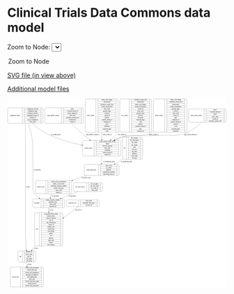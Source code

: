 <link rel='stylesheet' href="assets/style.css">
<link rel='stylesheet' href="https://unpkg.com/leaflet@1.5.1/dist/leaflet.css" integrity="sha512-xwE/Az9zrjBIphAcBb3F6JVqxf46+CDLwfLMHloNu6KEQCAWi6HcDUbeOfBIptF7tcCzusKFjFw2yuvEpDL9wQ==" crossorigin="">
<script type="text/javascript" src="https://code.jquery.com/jquery-3.2.1.min.js"></script>
<script type="text/javascript"  src="https://unpkg.com/leaflet@1.5.1/dist/leaflet.js"></script>
<script type="text/javascript" src="assets/actions.js"></script>

# Clinical Trials Data Commons data model

Zoom to Node: <select id="node_select">
  <option value="">Zoom to Node</option>
</select>
<div id="model"></div>

<p>
<a href="./model-desc/ctdc-model.svg">SVG file (in view above)</a>
<p>
<a href="./model-desc">Additional model files</a>


<div id='graph' style='display:off;'>
<svg width="2277pt" height="1960pt"
 viewBox="0.00 0.00 2277.00 1960.00" xmlns="http://www.w3.org/2000/svg" xmlns:xlink="http://www.w3.org/1999/xlink">
<g id="graph0" class="graph" transform="scale(1 1) rotate(0) translate(4 1956)">
<title>Perl</title>
<polygon fill="#ffffff" stroke="transparent" points="-4,4 -4,-1956 2273,-1956 2273,4 -4,4"/>
<!-- clinical_trial -->
<g id="node1" class="node">
<title>clinical_trial</title>
<path fill="none" stroke="#000000" d="M39,-.5C39,-.5 360,-.5 360,-.5 366,-.5 372,-6.5 372,-12.5 372,-12.5 372,-195.5 372,-195.5 372,-201.5 366,-207.5 360,-207.5 360,-207.5 39,-207.5 39,-207.5 33,-207.5 27,-201.5 27,-195.5 27,-195.5 27,-12.5 27,-12.5 27,-6.5 33,-.5 39,-.5"/>
<text text-anchor="middle" x="80" y="-100.3" font-family="Times,serif" font-size="14.00" fill="#000000">clinical_trial</text>
<polyline fill="none" stroke="#000000" points="133,-.5 133,-207.5 "/>
<text text-anchor="middle" x="143.5" y="-100.3" font-family="Times,serif" font-size="14.00" fill="#000000"> </text>
<polyline fill="none" stroke="#000000" points="154,-.5 154,-207.5 "/>
<text text-anchor="middle" x="252.5" y="-192.3" font-family="Times,serif" font-size="14.00" fill="#000000">clinical_trial_description</text>
<polyline fill="none" stroke="#000000" points="154,-184.5 351,-184.5 "/>
<text text-anchor="middle" x="252.5" y="-169.3" font-family="Times,serif" font-size="14.00" fill="#000000">clinical_trial_type</text>
<polyline fill="none" stroke="#000000" points="154,-161.5 351,-161.5 "/>
<text text-anchor="middle" x="252.5" y="-146.3" font-family="Times,serif" font-size="14.00" fill="#000000">clinical_trial_designation</text>
<polyline fill="none" stroke="#000000" points="154,-138.5 351,-138.5 "/>
<text text-anchor="middle" x="252.5" y="-123.3" font-family="Times,serif" font-size="14.00" fill="#000000">principal_investigators</text>
<polyline fill="none" stroke="#000000" points="154,-115.5 351,-115.5 "/>
<text text-anchor="middle" x="252.5" y="-100.3" font-family="Times,serif" font-size="14.00" fill="#000000">lead_organization</text>
<polyline fill="none" stroke="#000000" points="154,-92.5 351,-92.5 "/>
<text text-anchor="middle" x="252.5" y="-77.3" font-family="Times,serif" font-size="14.00" fill="#000000">show_node</text>
<polyline fill="none" stroke="#000000" points="154,-69.5 351,-69.5 "/>
<text text-anchor="middle" x="252.5" y="-54.3" font-family="Times,serif" font-size="14.00" fill="#000000">clinical_trial_short_name</text>
<polyline fill="none" stroke="#000000" points="154,-46.5 351,-46.5 "/>
<text text-anchor="middle" x="252.5" y="-31.3" font-family="Times,serif" font-size="14.00" fill="#000000">clinical_trial_id</text>
<polyline fill="none" stroke="#000000" points="154,-23.5 351,-23.5 "/>
<text text-anchor="middle" x="252.5" y="-8.3" font-family="Times,serif" font-size="14.00" fill="#000000">clinical_trial_long_name</text>
<polyline fill="none" stroke="#000000" points="351,-.5 351,-207.5 "/>
<text text-anchor="middle" x="361.5" y="-100.3" font-family="Times,serif" font-size="14.00" fill="#000000"> </text>
</g>
<!-- arm -->
<g id="node2" class="node">
<title>arm</title>
<path fill="none" stroke="#000000" d="M119.5,-259.5C119.5,-259.5 279.5,-259.5 279.5,-259.5 285.5,-259.5 291.5,-265.5 291.5,-271.5 291.5,-271.5 291.5,-362.5 291.5,-362.5 291.5,-368.5 285.5,-374.5 279.5,-374.5 279.5,-374.5 119.5,-374.5 119.5,-374.5 113.5,-374.5 107.5,-368.5 107.5,-362.5 107.5,-362.5 107.5,-271.5 107.5,-271.5 107.5,-265.5 113.5,-259.5 119.5,-259.5"/>
<text text-anchor="middle" x="130" y="-313.3" font-family="Times,serif" font-size="14.00" fill="#000000">arm</text>
<polyline fill="none" stroke="#000000" points="152.5,-259.5 152.5,-374.5 "/>
<text text-anchor="middle" x="163" y="-313.3" font-family="Times,serif" font-size="14.00" fill="#000000"> </text>
<polyline fill="none" stroke="#000000" points="173.5,-259.5 173.5,-374.5 "/>
<text text-anchor="middle" x="222" y="-359.3" font-family="Times,serif" font-size="14.00" fill="#000000">pubmed_id</text>
<polyline fill="none" stroke="#000000" points="173.5,-351.5 270.5,-351.5 "/>
<text text-anchor="middle" x="222" y="-336.3" font-family="Times,serif" font-size="14.00" fill="#000000">show_node</text>
<polyline fill="none" stroke="#000000" points="173.5,-328.5 270.5,-328.5 "/>
<text text-anchor="middle" x="222" y="-313.3" font-family="Times,serif" font-size="14.00" fill="#000000">arm_id</text>
<polyline fill="none" stroke="#000000" points="173.5,-305.5 270.5,-305.5 "/>
<text text-anchor="middle" x="222" y="-290.3" font-family="Times,serif" font-size="14.00" fill="#000000">arm_target</text>
<polyline fill="none" stroke="#000000" points="173.5,-282.5 270.5,-282.5 "/>
<text text-anchor="middle" x="222" y="-267.3" font-family="Times,serif" font-size="14.00" fill="#000000">arm_drug</text>
<polyline fill="none" stroke="#000000" points="270.5,-259.5 270.5,-374.5 "/>
<text text-anchor="middle" x="281" y="-313.3" font-family="Times,serif" font-size="14.00" fill="#000000"> </text>
</g>
<!-- arm&#45;&gt;clinical_trial -->
<g id="edge1" class="edge">
<title>arm&#45;&gt;clinical_trial</title>
<path fill="none" stroke="#000000" d="M199.5,-259.3591C199.5,-246.3456 199.5,-232.0895 199.5,-217.6573"/>
<polygon fill="#000000" stroke="#000000" points="203.0001,-217.6507 199.5,-207.6508 196.0001,-217.6508 203.0001,-217.6507"/>
<text text-anchor="middle" x="225.5" y="-229.8" font-family="Times,serif" font-size="14.00" fill="#000000">of_trial</text>
</g>
<!-- file -->
<g id="node3" class="node">
<title>file</title>
<path fill="none" stroke="#000000" d="M1204,-1324.5C1204,-1324.5 1389,-1324.5 1389,-1324.5 1395,-1324.5 1401,-1330.5 1401,-1336.5 1401,-1336.5 1401,-1542.5 1401,-1542.5 1401,-1548.5 1395,-1554.5 1389,-1554.5 1389,-1554.5 1204,-1554.5 1204,-1554.5 1198,-1554.5 1192,-1548.5 1192,-1542.5 1192,-1542.5 1192,-1336.5 1192,-1336.5 1192,-1330.5 1198,-1324.5 1204,-1324.5"/>
<text text-anchor="middle" x="1211.5" y="-1435.8" font-family="Times,serif" font-size="14.00" fill="#000000">file</text>
<polyline fill="none" stroke="#000000" points="1231,-1324.5 1231,-1554.5 "/>
<text text-anchor="middle" x="1241.5" y="-1435.8" font-family="Times,serif" font-size="14.00" fill="#000000"> </text>
<polyline fill="none" stroke="#000000" points="1252,-1324.5 1252,-1554.5 "/>
<text text-anchor="middle" x="1316" y="-1539.3" font-family="Times,serif" font-size="14.00" fill="#000000">file_location</text>
<polyline fill="none" stroke="#000000" points="1252,-1531.5 1380,-1531.5 "/>
<text text-anchor="middle" x="1316" y="-1516.3" font-family="Times,serif" font-size="14.00" fill="#000000">file_description</text>
<polyline fill="none" stroke="#000000" points="1252,-1508.5 1380,-1508.5 "/>
<text text-anchor="middle" x="1316" y="-1493.3" font-family="Times,serif" font-size="14.00" fill="#000000">file_status</text>
<polyline fill="none" stroke="#000000" points="1252,-1485.5 1380,-1485.5 "/>
<text text-anchor="middle" x="1316" y="-1470.3" font-family="Times,serif" font-size="14.00" fill="#000000">file_format</text>
<polyline fill="none" stroke="#000000" points="1252,-1462.5 1380,-1462.5 "/>
<text text-anchor="middle" x="1316" y="-1447.3" font-family="Times,serif" font-size="14.00" fill="#000000">uuid</text>
<polyline fill="none" stroke="#000000" points="1252,-1439.5 1380,-1439.5 "/>
<text text-anchor="middle" x="1316" y="-1424.3" font-family="Times,serif" font-size="14.00" fill="#000000">file_size</text>
<polyline fill="none" stroke="#000000" points="1252,-1416.5 1380,-1416.5 "/>
<text text-anchor="middle" x="1316" y="-1401.3" font-family="Times,serif" font-size="14.00" fill="#000000">file_name</text>
<polyline fill="none" stroke="#000000" points="1252,-1393.5 1380,-1393.5 "/>
<text text-anchor="middle" x="1316" y="-1378.3" font-family="Times,serif" font-size="14.00" fill="#000000">md5sum</text>
<polyline fill="none" stroke="#000000" points="1252,-1370.5 1380,-1370.5 "/>
<text text-anchor="middle" x="1316" y="-1355.3" font-family="Times,serif" font-size="14.00" fill="#000000">show_node</text>
<polyline fill="none" stroke="#000000" points="1252,-1347.5 1380,-1347.5 "/>
<text text-anchor="middle" x="1316" y="-1332.3" font-family="Times,serif" font-size="14.00" fill="#000000">file_type</text>
<polyline fill="none" stroke="#000000" points="1380,-1324.5 1380,-1554.5 "/>
<text text-anchor="middle" x="1390.5" y="-1435.8" font-family="Times,serif" font-size="14.00" fill="#000000"> </text>
</g>
<!-- sequencing_assay -->
<g id="node4" class="node">
<title>sequencing_assay</title>
<path fill="none" stroke="#000000" d="M807,-1157.5C807,-1157.5 1144,-1157.5 1144,-1157.5 1150,-1157.5 1156,-1163.5 1156,-1169.5 1156,-1169.5 1156,-1260.5 1156,-1260.5 1156,-1266.5 1150,-1272.5 1144,-1272.5 1144,-1272.5 807,-1272.5 807,-1272.5 801,-1272.5 795,-1266.5 795,-1260.5 795,-1260.5 795,-1169.5 795,-1169.5 795,-1163.5 801,-1157.5 807,-1157.5"/>
<text text-anchor="middle" x="868" y="-1211.3" font-family="Times,serif" font-size="14.00" fill="#000000">sequencing_assay</text>
<polyline fill="none" stroke="#000000" points="941,-1157.5 941,-1272.5 "/>
<text text-anchor="middle" x="951.5" y="-1211.3" font-family="Times,serif" font-size="14.00" fill="#000000"> </text>
<polyline fill="none" stroke="#000000" points="962,-1157.5 962,-1272.5 "/>
<text text-anchor="middle" x="1048.5" y="-1257.3" font-family="Times,serif" font-size="14.00" fill="#000000">show_node</text>
<polyline fill="none" stroke="#000000" points="962,-1249.5 1135,-1249.5 "/>
<text text-anchor="middle" x="1048.5" y="-1234.3" font-family="Times,serif" font-size="14.00" fill="#000000">qc_result</text>
<polyline fill="none" stroke="#000000" points="962,-1226.5 1135,-1226.5 "/>
<text text-anchor="middle" x="1048.5" y="-1211.3" font-family="Times,serif" font-size="14.00" fill="#000000">platform</text>
<polyline fill="none" stroke="#000000" points="962,-1203.5 1135,-1203.5 "/>
<text text-anchor="middle" x="1048.5" y="-1188.3" font-family="Times,serif" font-size="14.00" fill="#000000">experimental_method</text>
<polyline fill="none" stroke="#000000" points="962,-1180.5 1135,-1180.5 "/>
<text text-anchor="middle" x="1048.5" y="-1165.3" font-family="Times,serif" font-size="14.00" fill="#000000">sequencing_assay_id</text>
<polyline fill="none" stroke="#000000" points="1135,-1157.5 1135,-1272.5 "/>
<text text-anchor="middle" x="1145.5" y="-1211.3" font-family="Times,serif" font-size="14.00" fill="#000000"> </text>
</g>
<!-- file&#45;&gt;sequencing_assay -->
<g id="edge17" class="edge">
<title>file&#45;&gt;sequencing_assay</title>
<path fill="none" stroke="#000000" d="M1191.7165,-1331.637C1188.6457,-1329.0271 1185.5703,-1326.4763 1182.5,-1324 1161.3122,-1306.9115 1137.0311,-1291.2998 1112.7283,-1277.563"/>
<polygon fill="#000000" stroke="#000000" points="1114.2202,-1274.3879 1103.7794,-1272.5876 1110.8187,-1280.5059 1114.2202,-1274.3879"/>
<text text-anchor="middle" x="1233" y="-1294.8" font-family="Times,serif" font-size="14.00" fill="#000000">of_sequencing_assay</text>
</g>
<!-- nucleic_acid -->
<g id="node16" class="node">
<title>nucleic_acid</title>
<path fill="none" stroke="#000000" d="M301.5,-967.5C301.5,-967.5 651.5,-967.5 651.5,-967.5 657.5,-967.5 663.5,-973.5 663.5,-979.5 663.5,-979.5 663.5,-1093.5 663.5,-1093.5 663.5,-1099.5 657.5,-1105.5 651.5,-1105.5 651.5,-1105.5 301.5,-1105.5 301.5,-1105.5 295.5,-1105.5 289.5,-1099.5 289.5,-1093.5 289.5,-1093.5 289.5,-979.5 289.5,-979.5 289.5,-973.5 295.5,-967.5 301.5,-967.5"/>
<text text-anchor="middle" x="342.5" y="-1032.8" font-family="Times,serif" font-size="14.00" fill="#000000">nucleic_acid</text>
<polyline fill="none" stroke="#000000" points="395.5,-967.5 395.5,-1105.5 "/>
<text text-anchor="middle" x="406" y="-1032.8" font-family="Times,serif" font-size="14.00" fill="#000000"> </text>
<polyline fill="none" stroke="#000000" points="416.5,-967.5 416.5,-1105.5 "/>
<text text-anchor="middle" x="529.5" y="-1090.3" font-family="Times,serif" font-size="14.00" fill="#000000">nucleic_acid_concentration</text>
<polyline fill="none" stroke="#000000" points="416.5,-1082.5 642.5,-1082.5 "/>
<text text-anchor="middle" x="529.5" y="-1067.3" font-family="Times,serif" font-size="14.00" fill="#000000">nucleic_acid_volume</text>
<polyline fill="none" stroke="#000000" points="416.5,-1059.5 642.5,-1059.5 "/>
<text text-anchor="middle" x="529.5" y="-1044.3" font-family="Times,serif" font-size="14.00" fill="#000000">molecular_sequence_number</text>
<polyline fill="none" stroke="#000000" points="416.5,-1036.5 642.5,-1036.5 "/>
<text text-anchor="middle" x="529.5" y="-1021.3" font-family="Times,serif" font-size="14.00" fill="#000000">nucleic_acid_type</text>
<polyline fill="none" stroke="#000000" points="416.5,-1013.5 642.5,-1013.5 "/>
<text text-anchor="middle" x="529.5" y="-998.3" font-family="Times,serif" font-size="14.00" fill="#000000">show_node</text>
<polyline fill="none" stroke="#000000" points="416.5,-990.5 642.5,-990.5 "/>
<text text-anchor="middle" x="529.5" y="-975.3" font-family="Times,serif" font-size="14.00" fill="#000000">aliquot_id</text>
<polyline fill="none" stroke="#000000" points="642.5,-967.5 642.5,-1105.5 "/>
<text text-anchor="middle" x="653" y="-1032.8" font-family="Times,serif" font-size="14.00" fill="#000000"> </text>
</g>
<!-- sequencing_assay&#45;&gt;nucleic_acid -->
<g id="edge13" class="edge">
<title>sequencing_assay&#45;&gt;nucleic_acid</title>
<path fill="none" stroke="#000000" d="M814.5224,-1157.4158C769.489,-1141.3067 720.0348,-1123.6162 673.1846,-1106.8571"/>
<polygon fill="#000000" stroke="#000000" points="674.1355,-1103.4801 663.5409,-1103.4074 671.7778,-1110.0711 674.1355,-1103.4801"/>
<text text-anchor="middle" x="812" y="-1127.8" font-family="Times,serif" font-size="14.00" fill="#000000">of_nucleic_acid</text>
</g>
<!-- specimen -->
<g id="node5" class="node">
<title>specimen</title>
<path fill="none" stroke="#000000" d="M273.5,-823.5C273.5,-823.5 577.5,-823.5 577.5,-823.5 583.5,-823.5 589.5,-829.5 589.5,-835.5 589.5,-835.5 589.5,-903.5 589.5,-903.5 589.5,-909.5 583.5,-915.5 577.5,-915.5 577.5,-915.5 273.5,-915.5 273.5,-915.5 267.5,-915.5 261.5,-909.5 261.5,-903.5 261.5,-903.5 261.5,-835.5 261.5,-835.5 261.5,-829.5 267.5,-823.5 273.5,-823.5"/>
<text text-anchor="middle" x="304" y="-865.8" font-family="Times,serif" font-size="14.00" fill="#000000">specimen</text>
<polyline fill="none" stroke="#000000" points="346.5,-823.5 346.5,-915.5 "/>
<text text-anchor="middle" x="357" y="-865.8" font-family="Times,serif" font-size="14.00" fill="#000000"> </text>
<polyline fill="none" stroke="#000000" points="367.5,-823.5 367.5,-915.5 "/>
<text text-anchor="middle" x="468" y="-900.3" font-family="Times,serif" font-size="14.00" fill="#000000">biopsy_sequence_number</text>
<polyline fill="none" stroke="#000000" points="367.5,-892.5 568.5,-892.5 "/>
<text text-anchor="middle" x="468" y="-877.3" font-family="Times,serif" font-size="14.00" fill="#000000">specimen_type</text>
<polyline fill="none" stroke="#000000" points="367.5,-869.5 568.5,-869.5 "/>
<text text-anchor="middle" x="468" y="-854.3" font-family="Times,serif" font-size="14.00" fill="#000000">show_node</text>
<polyline fill="none" stroke="#000000" points="367.5,-846.5 568.5,-846.5 "/>
<text text-anchor="middle" x="468" y="-831.3" font-family="Times,serif" font-size="14.00" fill="#000000">specimen_id</text>
<polyline fill="none" stroke="#000000" points="568.5,-823.5 568.5,-915.5 "/>
<text text-anchor="middle" x="579" y="-865.8" font-family="Times,serif" font-size="14.00" fill="#000000"> </text>
</g>
<!-- case -->
<g id="node13" class="node">
<title>case</title>
<path fill="none" stroke="#000000" d="M291.5,-426.5C291.5,-426.5 559.5,-426.5 559.5,-426.5 565.5,-426.5 571.5,-432.5 571.5,-438.5 571.5,-438.5 571.5,-759.5 571.5,-759.5 571.5,-765.5 565.5,-771.5 559.5,-771.5 559.5,-771.5 291.5,-771.5 291.5,-771.5 285.5,-771.5 279.5,-765.5 279.5,-759.5 279.5,-759.5 279.5,-438.5 279.5,-438.5 279.5,-432.5 285.5,-426.5 291.5,-426.5"/>
<text text-anchor="middle" x="304" y="-595.3" font-family="Times,serif" font-size="14.00" fill="#000000">case</text>
<polyline fill="none" stroke="#000000" points="328.5,-426.5 328.5,-771.5 "/>
<text text-anchor="middle" x="339" y="-595.3" font-family="Times,serif" font-size="14.00" fill="#000000"> </text>
<polyline fill="none" stroke="#000000" points="349.5,-426.5 349.5,-771.5 "/>
<text text-anchor="middle" x="450" y="-756.3" font-family="Times,serif" font-size="14.00" fill="#000000">ecog_performance_status</text>
<polyline fill="none" stroke="#000000" points="349.5,-748.5 550.5,-748.5 "/>
<text text-anchor="middle" x="450" y="-733.3" font-family="Times,serif" font-size="14.00" fill="#000000">patient_status</text>
<polyline fill="none" stroke="#000000" points="349.5,-725.5 550.5,-725.5 "/>
<text text-anchor="middle" x="450" y="-710.3" font-family="Times,serif" font-size="14.00" fill="#000000">extent_of_disease</text>
<polyline fill="none" stroke="#000000" points="349.5,-702.5 550.5,-702.5 "/>
<text text-anchor="middle" x="450" y="-687.3" font-family="Times,serif" font-size="14.00" fill="#000000">case_id</text>
<polyline fill="none" stroke="#000000" points="349.5,-679.5 550.5,-679.5 "/>
<text text-anchor="middle" x="450" y="-664.3" font-family="Times,serif" font-size="14.00" fill="#000000">ctep_subcategory</text>
<polyline fill="none" stroke="#000000" points="349.5,-656.5 550.5,-656.5 "/>
<text text-anchor="middle" x="450" y="-641.3" font-family="Times,serif" font-size="14.00" fill="#000000">source_id</text>
<polyline fill="none" stroke="#000000" points="349.5,-633.5 550.5,-633.5 "/>
<text text-anchor="middle" x="450" y="-618.3" font-family="Times,serif" font-size="14.00" fill="#000000">meddra_code</text>
<polyline fill="none" stroke="#000000" points="349.5,-610.5 550.5,-610.5 "/>
<text text-anchor="middle" x="450" y="-595.3" font-family="Times,serif" font-size="14.00" fill="#000000">current_step</text>
<polyline fill="none" stroke="#000000" points="349.5,-587.5 550.5,-587.5 "/>
<text text-anchor="middle" x="450" y="-572.3" font-family="Times,serif" font-size="14.00" fill="#000000">prior_drugs</text>
<polyline fill="none" stroke="#000000" points="349.5,-564.5 550.5,-564.5 "/>
<text text-anchor="middle" x="450" y="-549.3" font-family="Times,serif" font-size="14.00" fill="#000000">gender</text>
<polyline fill="none" stroke="#000000" points="349.5,-541.5 550.5,-541.5 "/>
<text text-anchor="middle" x="450" y="-526.3" font-family="Times,serif" font-size="14.00" fill="#000000">race</text>
<polyline fill="none" stroke="#000000" points="349.5,-518.5 550.5,-518.5 "/>
<text text-anchor="middle" x="450" y="-503.3" font-family="Times,serif" font-size="14.00" fill="#000000">ethnicity</text>
<polyline fill="none" stroke="#000000" points="349.5,-495.5 550.5,-495.5 "/>
<text text-anchor="middle" x="450" y="-480.3" font-family="Times,serif" font-size="14.00" fill="#000000">show_node</text>
<polyline fill="none" stroke="#000000" points="349.5,-472.5 550.5,-472.5 "/>
<text text-anchor="middle" x="450" y="-457.3" font-family="Times,serif" font-size="14.00" fill="#000000">disease</text>
<polyline fill="none" stroke="#000000" points="349.5,-449.5 550.5,-449.5 "/>
<text text-anchor="middle" x="450" y="-434.3" font-family="Times,serif" font-size="14.00" fill="#000000">ctep_category</text>
<polyline fill="none" stroke="#000000" points="550.5,-426.5 550.5,-771.5 "/>
<text text-anchor="middle" x="561" y="-595.3" font-family="Times,serif" font-size="14.00" fill="#000000"> </text>
</g>
<!-- specimen&#45;&gt;case -->
<g id="edge10" class="edge">
<title>specimen&#45;&gt;case</title>
<path fill="none" stroke="#000000" d="M425.5,-823.3067C425.5,-810.9287 425.5,-796.7591 425.5,-781.6898"/>
<polygon fill="#000000" stroke="#000000" points="429.0001,-781.667 425.5,-771.667 422.0001,-781.6671 429.0001,-781.667"/>
<text text-anchor="middle" x="452.5" y="-793.8" font-family="Times,serif" font-size="14.00" fill="#000000">of_case</text>
</g>
<!-- ihc_assay_report -->
<g id="node6" class="node">
<title>ihc_assay_report</title>
<path fill="none" stroke="#000000" d="M694,-990.5C694,-990.5 973,-990.5 973,-990.5 979,-990.5 985,-996.5 985,-1002.5 985,-1002.5 985,-1070.5 985,-1070.5 985,-1076.5 979,-1082.5 973,-1082.5 973,-1082.5 694,-1082.5 694,-1082.5 688,-1082.5 682,-1076.5 682,-1070.5 682,-1070.5 682,-1002.5 682,-1002.5 682,-996.5 688,-990.5 694,-990.5"/>
<text text-anchor="middle" x="751" y="-1032.8" font-family="Times,serif" font-size="14.00" fill="#000000">ihc_assay_report</text>
<polyline fill="none" stroke="#000000" points="820,-990.5 820,-1082.5 "/>
<text text-anchor="middle" x="830.5" y="-1032.8" font-family="Times,serif" font-size="14.00" fill="#000000"> </text>
<polyline fill="none" stroke="#000000" points="841,-990.5 841,-1082.5 "/>
<text text-anchor="middle" x="902.5" y="-1067.3" font-family="Times,serif" font-size="14.00" fill="#000000">ihc_test_gene</text>
<polyline fill="none" stroke="#000000" points="841,-1059.5 964,-1059.5 "/>
<text text-anchor="middle" x="902.5" y="-1044.3" font-family="Times,serif" font-size="14.00" fill="#000000">ihc_test_result</text>
<polyline fill="none" stroke="#000000" points="841,-1036.5 964,-1036.5 "/>
<text text-anchor="middle" x="902.5" y="-1021.3" font-family="Times,serif" font-size="14.00" fill="#000000">ihc_assay_id</text>
<polyline fill="none" stroke="#000000" points="841,-1013.5 964,-1013.5 "/>
<text text-anchor="middle" x="902.5" y="-998.3" font-family="Times,serif" font-size="14.00" fill="#000000">show_node</text>
<polyline fill="none" stroke="#000000" points="964,-990.5 964,-1082.5 "/>
<text text-anchor="middle" x="974.5" y="-1032.8" font-family="Times,serif" font-size="14.00" fill="#000000"> </text>
</g>
<!-- ihc_assay_report&#45;&gt;specimen -->
<g id="edge4" class="edge">
<title>ihc_assay_report&#45;&gt;specimen</title>
<path fill="none" stroke="#000000" d="M728.0456,-990.4128C709.5752,-982.5023 690.5085,-974.4391 672.5,-967 634.2013,-951.1793 592.3475,-934.4488 554.1563,-919.3976"/>
<polygon fill="#000000" stroke="#000000" points="555.117,-916.0145 544.53,-915.6088 552.5533,-922.5281 555.117,-916.0145"/>
<text text-anchor="middle" x="670.5" y="-937.8" font-family="Times,serif" font-size="14.00" fill="#000000">of_specimen</text>
</g>
<!-- variant_report -->
<g id="node7" class="node">
<title>variant_report</title>
<path fill="none" stroke="#000000" d="M789.5,-1359C789.5,-1359 1161.5,-1359 1161.5,-1359 1167.5,-1359 1173.5,-1365 1173.5,-1371 1173.5,-1371 1173.5,-1508 1173.5,-1508 1173.5,-1514 1167.5,-1520 1161.5,-1520 1161.5,-1520 789.5,-1520 789.5,-1520 783.5,-1520 777.5,-1514 777.5,-1508 777.5,-1508 777.5,-1371 777.5,-1371 777.5,-1365 783.5,-1359 789.5,-1359"/>
<text text-anchor="middle" x="837.5" y="-1435.8" font-family="Times,serif" font-size="14.00" fill="#000000">variant_report</text>
<polyline fill="none" stroke="#000000" points="897.5,-1359 897.5,-1520 "/>
<text text-anchor="middle" x="908" y="-1435.8" font-family="Times,serif" font-size="14.00" fill="#000000"> </text>
<polyline fill="none" stroke="#000000" points="918.5,-1359 918.5,-1520 "/>
<text text-anchor="middle" x="1035.5" y="-1504.8" font-family="Times,serif" font-size="14.00" fill="#000000">torrent_variant_caller_version</text>
<polyline fill="none" stroke="#000000" points="918.5,-1497 1152.5,-1497 "/>
<text text-anchor="middle" x="1035.5" y="-1481.8" font-family="Times,serif" font-size="14.00" fill="#000000">mapd</text>
<polyline fill="none" stroke="#000000" points="918.5,-1474 1152.5,-1474 "/>
<text text-anchor="middle" x="1035.5" y="-1458.8" font-family="Times,serif" font-size="14.00" fill="#000000">reference_genome</text>
<polyline fill="none" stroke="#000000" points="918.5,-1451 1152.5,-1451 "/>
<text text-anchor="middle" x="1035.5" y="-1435.8" font-family="Times,serif" font-size="14.00" fill="#000000">show_node</text>
<polyline fill="none" stroke="#000000" points="918.5,-1428 1152.5,-1428 "/>
<text text-anchor="middle" x="1035.5" y="-1412.8" font-family="Times,serif" font-size="14.00" fill="#000000">cellularity</text>
<polyline fill="none" stroke="#000000" points="918.5,-1405 1152.5,-1405 "/>
<text text-anchor="middle" x="1035.5" y="-1389.8" font-family="Times,serif" font-size="14.00" fill="#000000">variant_report_id</text>
<polyline fill="none" stroke="#000000" points="918.5,-1382 1152.5,-1382 "/>
<text text-anchor="middle" x="1035.5" y="-1366.8" font-family="Times,serif" font-size="14.00" fill="#000000">analysis_id</text>
<polyline fill="none" stroke="#000000" points="1152.5,-1359 1152.5,-1520 "/>
<text text-anchor="middle" x="1163" y="-1435.8" font-family="Times,serif" font-size="14.00" fill="#000000"> </text>
</g>
<!-- variant_report&#45;&gt;sequencing_assay -->
<g id="edge16" class="edge">
<title>variant_report&#45;&gt;sequencing_assay</title>
<path fill="none" stroke="#000000" d="M975.5,-1358.7675C975.5,-1333.799 975.5,-1306.5664 975.5,-1282.5841"/>
<polygon fill="#000000" stroke="#000000" points="979.0001,-1282.5211 975.5,-1272.5211 972.0001,-1282.5211 979.0001,-1282.5211"/>
<text text-anchor="middle" x="1051" y="-1294.8" font-family="Times,serif" font-size="14.00" fill="#000000">of_sequencing_assay</text>
</g>
<!-- copy_number_variant -->
<g id="node8" class="node">
<title>copy_number_variant</title>
<path fill="none" stroke="#000000" d="M397.5,-1698.5C397.5,-1698.5 775.5,-1698.5 775.5,-1698.5 781.5,-1698.5 787.5,-1704.5 787.5,-1710.5 787.5,-1710.5 787.5,-1847.5 787.5,-1847.5 787.5,-1853.5 781.5,-1859.5 775.5,-1859.5 775.5,-1859.5 397.5,-1859.5 397.5,-1859.5 391.5,-1859.5 385.5,-1853.5 385.5,-1847.5 385.5,-1847.5 385.5,-1710.5 385.5,-1710.5 385.5,-1704.5 391.5,-1698.5 397.5,-1698.5"/>
<text text-anchor="middle" x="471.5" y="-1775.3" font-family="Times,serif" font-size="14.00" fill="#000000">copy_number_variant</text>
<polyline fill="none" stroke="#000000" points="557.5,-1698.5 557.5,-1859.5 "/>
<text text-anchor="middle" x="568" y="-1775.3" font-family="Times,serif" font-size="14.00" fill="#000000"> </text>
<polyline fill="none" stroke="#000000" points="578.5,-1698.5 578.5,-1859.5 "/>
<text text-anchor="middle" x="672.5" y="-1844.3" font-family="Times,serif" font-size="14.00" fill="#000000">gene</text>
<polyline fill="none" stroke="#000000" points="578.5,-1836.5 766.5,-1836.5 "/>
<text text-anchor="middle" x="672.5" y="-1821.3" font-family="Times,serif" font-size="14.00" fill="#000000">external_variant_id</text>
<polyline fill="none" stroke="#000000" points="578.5,-1813.5 766.5,-1813.5 "/>
<text text-anchor="middle" x="672.5" y="-1798.3" font-family="Times,serif" font-size="14.00" fill="#000000">tumor_suppressor</text>
<polyline fill="none" stroke="#000000" points="578.5,-1790.5 766.5,-1790.5 "/>
<text text-anchor="middle" x="672.5" y="-1775.3" font-family="Times,serif" font-size="14.00" fill="#000000">show_node</text>
<polyline fill="none" stroke="#000000" points="578.5,-1767.5 766.5,-1767.5 "/>
<text text-anchor="middle" x="672.5" y="-1752.3" font-family="Times,serif" font-size="14.00" fill="#000000">oncomine_variant_class</text>
<polyline fill="none" stroke="#000000" points="578.5,-1744.5 766.5,-1744.5 "/>
<text text-anchor="middle" x="672.5" y="-1729.3" font-family="Times,serif" font-size="14.00" fill="#000000">chromosome</text>
<polyline fill="none" stroke="#000000" points="578.5,-1721.5 766.5,-1721.5 "/>
<text text-anchor="middle" x="672.5" y="-1706.3" font-family="Times,serif" font-size="14.00" fill="#000000">variant_id</text>
<polyline fill="none" stroke="#000000" points="766.5,-1698.5 766.5,-1859.5 "/>
<text text-anchor="middle" x="777" y="-1775.3" font-family="Times,serif" font-size="14.00" fill="#000000"> </text>
</g>
<!-- copy_number_variant&#45;&gt;variant_report -->
<g id="edge5" class="edge">
<title>copy_number_variant&#45;&gt;variant_report</title>
<path fill="none" stroke="#000000" d="M662.4617,-1698.4522C700.7863,-1659.2137 748.7495,-1612.1676 794.5,-1573 812.879,-1557.2655 832.9648,-1541.3268 852.8545,-1526.2045"/>
<polygon fill="#000000" stroke="#000000" points="855.1921,-1528.825 861.0594,-1520.0031 850.9713,-1523.2406 855.1921,-1528.825"/>
<text text-anchor="middle" x="883" y="-1576.8" font-family="Times,serif" font-size="14.00" fill="#000000">copy_number_variant_of</text>
</g>
<!-- indel_variant -->
<g id="node9" class="node">
<title>indel_variant</title>
<path fill="none" stroke="#000000" d="M817.5,-1606.5C817.5,-1606.5 1133.5,-1606.5 1133.5,-1606.5 1139.5,-1606.5 1145.5,-1612.5 1145.5,-1618.5 1145.5,-1618.5 1145.5,-1939.5 1145.5,-1939.5 1145.5,-1945.5 1139.5,-1951.5 1133.5,-1951.5 1133.5,-1951.5 817.5,-1951.5 817.5,-1951.5 811.5,-1951.5 805.5,-1945.5 805.5,-1939.5 805.5,-1939.5 805.5,-1618.5 805.5,-1618.5 805.5,-1612.5 811.5,-1606.5 817.5,-1606.5"/>
<text text-anchor="middle" x="860.5" y="-1775.3" font-family="Times,serif" font-size="14.00" fill="#000000">indel_variant</text>
<polyline fill="none" stroke="#000000" points="915.5,-1606.5 915.5,-1951.5 "/>
<text text-anchor="middle" x="926" y="-1775.3" font-family="Times,serif" font-size="14.00" fill="#000000"> </text>
<polyline fill="none" stroke="#000000" points="936.5,-1606.5 936.5,-1951.5 "/>
<text text-anchor="middle" x="1030.5" y="-1936.3" font-family="Times,serif" font-size="14.00" fill="#000000">amino_acid_change</text>
<polyline fill="none" stroke="#000000" points="936.5,-1928.5 1124.5,-1928.5 "/>
<text text-anchor="middle" x="1030.5" y="-1913.3" font-family="Times,serif" font-size="14.00" fill="#000000">chromosome</text>
<polyline fill="none" stroke="#000000" points="936.5,-1905.5 1124.5,-1905.5 "/>
<text text-anchor="middle" x="1030.5" y="-1890.3" font-family="Times,serif" font-size="14.00" fill="#000000">oncomine_variant_class</text>
<polyline fill="none" stroke="#000000" points="936.5,-1882.5 1124.5,-1882.5 "/>
<text text-anchor="middle" x="1030.5" y="-1867.3" font-family="Times,serif" font-size="14.00" fill="#000000">variant_classification</text>
<polyline fill="none" stroke="#000000" points="936.5,-1859.5 1124.5,-1859.5 "/>
<text text-anchor="middle" x="1030.5" y="-1844.3" font-family="Times,serif" font-size="14.00" fill="#000000">show_node</text>
<polyline fill="none" stroke="#000000" points="936.5,-1836.5 1124.5,-1836.5 "/>
<text text-anchor="middle" x="1030.5" y="-1821.3" font-family="Times,serif" font-size="14.00" fill="#000000">genomic_hgvs</text>
<polyline fill="none" stroke="#000000" points="936.5,-1813.5 1124.5,-1813.5 "/>
<text text-anchor="middle" x="1030.5" y="-1798.3" font-family="Times,serif" font-size="14.00" fill="#000000">reference</text>
<polyline fill="none" stroke="#000000" points="936.5,-1790.5 1124.5,-1790.5 "/>
<text text-anchor="middle" x="1030.5" y="-1775.3" font-family="Times,serif" font-size="14.00" fill="#000000">variant_id</text>
<polyline fill="none" stroke="#000000" points="936.5,-1767.5 1124.5,-1767.5 "/>
<text text-anchor="middle" x="1030.5" y="-1752.3" font-family="Times,serif" font-size="14.00" fill="#000000">position</text>
<polyline fill="none" stroke="#000000" points="936.5,-1744.5 1124.5,-1744.5 "/>
<text text-anchor="middle" x="1030.5" y="-1729.3" font-family="Times,serif" font-size="14.00" fill="#000000">external_variant_id</text>
<polyline fill="none" stroke="#000000" points="936.5,-1721.5 1124.5,-1721.5 "/>
<text text-anchor="middle" x="1030.5" y="-1706.3" font-family="Times,serif" font-size="14.00" fill="#000000">transcript_id</text>
<polyline fill="none" stroke="#000000" points="936.5,-1698.5 1124.5,-1698.5 "/>
<text text-anchor="middle" x="1030.5" y="-1683.3" font-family="Times,serif" font-size="14.00" fill="#000000">gene</text>
<polyline fill="none" stroke="#000000" points="936.5,-1675.5 1124.5,-1675.5 "/>
<text text-anchor="middle" x="1030.5" y="-1660.3" font-family="Times,serif" font-size="14.00" fill="#000000">alternative</text>
<polyline fill="none" stroke="#000000" points="936.5,-1652.5 1124.5,-1652.5 "/>
<text text-anchor="middle" x="1030.5" y="-1637.3" font-family="Times,serif" font-size="14.00" fill="#000000">transcript_hgvs</text>
<polyline fill="none" stroke="#000000" points="936.5,-1629.5 1124.5,-1629.5 "/>
<text text-anchor="middle" x="1030.5" y="-1614.3" font-family="Times,serif" font-size="14.00" fill="#000000">exon</text>
<polyline fill="none" stroke="#000000" points="1124.5,-1606.5 1124.5,-1951.5 "/>
<text text-anchor="middle" x="1135" y="-1775.3" font-family="Times,serif" font-size="14.00" fill="#000000"> </text>
</g>
<!-- indel_variant&#45;&gt;variant_report -->
<g id="edge9" class="edge">
<title>indel_variant&#45;&gt;variant_report</title>
<path fill="none" stroke="#000000" d="M975.5,-1606.2662C975.5,-1580.0112 975.5,-1553.8513 975.5,-1530.3"/>
<polygon fill="#000000" stroke="#000000" points="979.0001,-1530.024 975.5,-1520.024 972.0001,-1530.024 979.0001,-1530.024"/>
<text text-anchor="middle" x="1033" y="-1576.8" font-family="Times,serif" font-size="14.00" fill="#000000">indel_variant_of</text>
</g>
<!-- snv_variant -->
<g id="node10" class="node">
<title>snv_variant</title>
<path fill="none" stroke="#000000" d="M1175.5,-1606.5C1175.5,-1606.5 1481.5,-1606.5 1481.5,-1606.5 1487.5,-1606.5 1493.5,-1612.5 1493.5,-1618.5 1493.5,-1618.5 1493.5,-1939.5 1493.5,-1939.5 1493.5,-1945.5 1487.5,-1951.5 1481.5,-1951.5 1481.5,-1951.5 1175.5,-1951.5 1175.5,-1951.5 1169.5,-1951.5 1163.5,-1945.5 1163.5,-1939.5 1163.5,-1939.5 1163.5,-1618.5 1163.5,-1618.5 1163.5,-1612.5 1169.5,-1606.5 1175.5,-1606.5"/>
<text text-anchor="middle" x="1213.5" y="-1775.3" font-family="Times,serif" font-size="14.00" fill="#000000">snv_variant</text>
<polyline fill="none" stroke="#000000" points="1263.5,-1606.5 1263.5,-1951.5 "/>
<text text-anchor="middle" x="1274" y="-1775.3" font-family="Times,serif" font-size="14.00" fill="#000000"> </text>
<polyline fill="none" stroke="#000000" points="1284.5,-1606.5 1284.5,-1951.5 "/>
<text text-anchor="middle" x="1378.5" y="-1936.3" font-family="Times,serif" font-size="14.00" fill="#000000">oncomine_variant_class</text>
<polyline fill="none" stroke="#000000" points="1284.5,-1928.5 1472.5,-1928.5 "/>
<text text-anchor="middle" x="1378.5" y="-1913.3" font-family="Times,serif" font-size="14.00" fill="#000000">chromosome</text>
<polyline fill="none" stroke="#000000" points="1284.5,-1905.5 1472.5,-1905.5 "/>
<text text-anchor="middle" x="1378.5" y="-1890.3" font-family="Times,serif" font-size="14.00" fill="#000000">amino_acid_change</text>
<polyline fill="none" stroke="#000000" points="1284.5,-1882.5 1472.5,-1882.5 "/>
<text text-anchor="middle" x="1378.5" y="-1867.3" font-family="Times,serif" font-size="14.00" fill="#000000">variant_classification</text>
<polyline fill="none" stroke="#000000" points="1284.5,-1859.5 1472.5,-1859.5 "/>
<text text-anchor="middle" x="1378.5" y="-1844.3" font-family="Times,serif" font-size="14.00" fill="#000000">variant_id</text>
<polyline fill="none" stroke="#000000" points="1284.5,-1836.5 1472.5,-1836.5 "/>
<text text-anchor="middle" x="1378.5" y="-1821.3" font-family="Times,serif" font-size="14.00" fill="#000000">show_node</text>
<polyline fill="none" stroke="#000000" points="1284.5,-1813.5 1472.5,-1813.5 "/>
<text text-anchor="middle" x="1378.5" y="-1798.3" font-family="Times,serif" font-size="14.00" fill="#000000">genomic_hgvs</text>
<polyline fill="none" stroke="#000000" points="1284.5,-1790.5 1472.5,-1790.5 "/>
<text text-anchor="middle" x="1378.5" y="-1775.3" font-family="Times,serif" font-size="14.00" fill="#000000">reference</text>
<polyline fill="none" stroke="#000000" points="1284.5,-1767.5 1472.5,-1767.5 "/>
<text text-anchor="middle" x="1378.5" y="-1752.3" font-family="Times,serif" font-size="14.00" fill="#000000">alternative</text>
<polyline fill="none" stroke="#000000" points="1284.5,-1744.5 1472.5,-1744.5 "/>
<text text-anchor="middle" x="1378.5" y="-1729.3" font-family="Times,serif" font-size="14.00" fill="#000000">transcript_hgvs</text>
<polyline fill="none" stroke="#000000" points="1284.5,-1721.5 1472.5,-1721.5 "/>
<text text-anchor="middle" x="1378.5" y="-1706.3" font-family="Times,serif" font-size="14.00" fill="#000000">exon</text>
<polyline fill="none" stroke="#000000" points="1284.5,-1698.5 1472.5,-1698.5 "/>
<text text-anchor="middle" x="1378.5" y="-1683.3" font-family="Times,serif" font-size="14.00" fill="#000000">position</text>
<polyline fill="none" stroke="#000000" points="1284.5,-1675.5 1472.5,-1675.5 "/>
<text text-anchor="middle" x="1378.5" y="-1660.3" font-family="Times,serif" font-size="14.00" fill="#000000">external_variant_id</text>
<polyline fill="none" stroke="#000000" points="1284.5,-1652.5 1472.5,-1652.5 "/>
<text text-anchor="middle" x="1378.5" y="-1637.3" font-family="Times,serif" font-size="14.00" fill="#000000">gene</text>
<polyline fill="none" stroke="#000000" points="1284.5,-1629.5 1472.5,-1629.5 "/>
<text text-anchor="middle" x="1378.5" y="-1614.3" font-family="Times,serif" font-size="14.00" fill="#000000">transcript_id</text>
<polyline fill="none" stroke="#000000" points="1472.5,-1606.5 1472.5,-1951.5 "/>
<text text-anchor="middle" x="1483" y="-1775.3" font-family="Times,serif" font-size="14.00" fill="#000000"> </text>
</g>
<!-- snv_variant&#45;&gt;variant_report -->
<g id="edge7" class="edge">
<title>snv_variant&#45;&gt;variant_report</title>
<path fill="none" stroke="#000000" d="M1163.3143,-1614.4995C1160.3569,-1611.6403 1157.4169,-1608.8051 1154.5,-1606 1127.6563,-1580.1845 1098.1839,-1552.5041 1071.0388,-1527.2703"/>
<polygon fill="#000000" stroke="#000000" points="1073.1577,-1524.4616 1063.4483,-1520.2216 1068.3944,-1529.5911 1073.1577,-1524.4616"/>
<text text-anchor="middle" x="1188" y="-1576.8" font-family="Times,serif" font-size="14.00" fill="#000000">snv_variant_of</text>
</g>
<!-- delins_variant -->
<g id="node11" class="node">
<title>delins_variant</title>
<path fill="none" stroke="#000000" d="M1523.5,-1606.5C1523.5,-1606.5 1847.5,-1606.5 1847.5,-1606.5 1853.5,-1606.5 1859.5,-1612.5 1859.5,-1618.5 1859.5,-1618.5 1859.5,-1939.5 1859.5,-1939.5 1859.5,-1945.5 1853.5,-1951.5 1847.5,-1951.5 1847.5,-1951.5 1523.5,-1951.5 1523.5,-1951.5 1517.5,-1951.5 1511.5,-1945.5 1511.5,-1939.5 1511.5,-1939.5 1511.5,-1618.5 1511.5,-1618.5 1511.5,-1612.5 1517.5,-1606.5 1523.5,-1606.5"/>
<text text-anchor="middle" x="1570.5" y="-1775.3" font-family="Times,serif" font-size="14.00" fill="#000000">delins_variant</text>
<polyline fill="none" stroke="#000000" points="1629.5,-1606.5 1629.5,-1951.5 "/>
<text text-anchor="middle" x="1640" y="-1775.3" font-family="Times,serif" font-size="14.00" fill="#000000"> </text>
<polyline fill="none" stroke="#000000" points="1650.5,-1606.5 1650.5,-1951.5 "/>
<text text-anchor="middle" x="1744.5" y="-1936.3" font-family="Times,serif" font-size="14.00" fill="#000000">amino_acid_change</text>
<polyline fill="none" stroke="#000000" points="1650.5,-1928.5 1838.5,-1928.5 "/>
<text text-anchor="middle" x="1744.5" y="-1913.3" font-family="Times,serif" font-size="14.00" fill="#000000">oncomine_variant_class</text>
<polyline fill="none" stroke="#000000" points="1650.5,-1905.5 1838.5,-1905.5 "/>
<text text-anchor="middle" x="1744.5" y="-1890.3" font-family="Times,serif" font-size="14.00" fill="#000000">chromosome</text>
<polyline fill="none" stroke="#000000" points="1650.5,-1882.5 1838.5,-1882.5 "/>
<text text-anchor="middle" x="1744.5" y="-1867.3" font-family="Times,serif" font-size="14.00" fill="#000000">variant_classification</text>
<polyline fill="none" stroke="#000000" points="1650.5,-1859.5 1838.5,-1859.5 "/>
<text text-anchor="middle" x="1744.5" y="-1844.3" font-family="Times,serif" font-size="14.00" fill="#000000">genomic_hgvs</text>
<polyline fill="none" stroke="#000000" points="1650.5,-1836.5 1838.5,-1836.5 "/>
<text text-anchor="middle" x="1744.5" y="-1821.3" font-family="Times,serif" font-size="14.00" fill="#000000">reference</text>
<polyline fill="none" stroke="#000000" points="1650.5,-1813.5 1838.5,-1813.5 "/>
<text text-anchor="middle" x="1744.5" y="-1798.3" font-family="Times,serif" font-size="14.00" fill="#000000">show_node</text>
<polyline fill="none" stroke="#000000" points="1650.5,-1790.5 1838.5,-1790.5 "/>
<text text-anchor="middle" x="1744.5" y="-1775.3" font-family="Times,serif" font-size="14.00" fill="#000000">variant_id</text>
<polyline fill="none" stroke="#000000" points="1650.5,-1767.5 1838.5,-1767.5 "/>
<text text-anchor="middle" x="1744.5" y="-1752.3" font-family="Times,serif" font-size="14.00" fill="#000000">gene</text>
<polyline fill="none" stroke="#000000" points="1650.5,-1744.5 1838.5,-1744.5 "/>
<text text-anchor="middle" x="1744.5" y="-1729.3" font-family="Times,serif" font-size="14.00" fill="#000000">transcript_id</text>
<polyline fill="none" stroke="#000000" points="1650.5,-1721.5 1838.5,-1721.5 "/>
<text text-anchor="middle" x="1744.5" y="-1706.3" font-family="Times,serif" font-size="14.00" fill="#000000">external_variant_id</text>
<polyline fill="none" stroke="#000000" points="1650.5,-1698.5 1838.5,-1698.5 "/>
<text text-anchor="middle" x="1744.5" y="-1683.3" font-family="Times,serif" font-size="14.00" fill="#000000">position</text>
<polyline fill="none" stroke="#000000" points="1650.5,-1675.5 1838.5,-1675.5 "/>
<text text-anchor="middle" x="1744.5" y="-1660.3" font-family="Times,serif" font-size="14.00" fill="#000000">exon</text>
<polyline fill="none" stroke="#000000" points="1650.5,-1652.5 1838.5,-1652.5 "/>
<text text-anchor="middle" x="1744.5" y="-1637.3" font-family="Times,serif" font-size="14.00" fill="#000000">transcript_hgvs</text>
<polyline fill="none" stroke="#000000" points="1650.5,-1629.5 1838.5,-1629.5 "/>
<text text-anchor="middle" x="1744.5" y="-1614.3" font-family="Times,serif" font-size="14.00" fill="#000000">alternative</text>
<polyline fill="none" stroke="#000000" points="1838.5,-1606.5 1838.5,-1951.5 "/>
<text text-anchor="middle" x="1849" y="-1775.3" font-family="Times,serif" font-size="14.00" fill="#000000"> </text>
</g>
<!-- delins_variant&#45;&gt;variant_report -->
<g id="edge14" class="edge">
<title>delins_variant&#45;&gt;variant_report</title>
<path fill="none" stroke="#000000" d="M1511.2772,-1610.5325C1508.3678,-1608.9614 1505.4415,-1607.4489 1502.5,-1606 1373.3051,-1542.3633 1318.5824,-1602.1435 1182.5,-1555 1159.1563,-1546.913 1135.378,-1536.2675 1112.6525,-1524.7082"/>
<polygon fill="#000000" stroke="#000000" points="1114.1522,-1521.5435 1103.6617,-1520.0604 1110.9377,-1527.7617 1114.1522,-1521.5435"/>
<text text-anchor="middle" x="1514" y="-1576.8" font-family="Times,serif" font-size="14.00" fill="#000000">delins_variant_of</text>
</g>
<!-- assignment_report -->
<g id="node12" class="node">
<title>assignment_report</title>
<path fill="none" stroke="#000000" d="M12,-1698.5C12,-1698.5 355,-1698.5 355,-1698.5 361,-1698.5 367,-1704.5 367,-1710.5 367,-1710.5 367,-1847.5 367,-1847.5 367,-1853.5 361,-1859.5 355,-1859.5 355,-1859.5 12,-1859.5 12,-1859.5 6,-1859.5 0,-1853.5 0,-1847.5 0,-1847.5 0,-1710.5 0,-1710.5 0,-1704.5 6,-1698.5 12,-1698.5"/>
<text text-anchor="middle" x="76" y="-1775.3" font-family="Times,serif" font-size="14.00" fill="#000000">assignment_report</text>
<polyline fill="none" stroke="#000000" points="152,-1698.5 152,-1859.5 "/>
<text text-anchor="middle" x="162.5" y="-1775.3" font-family="Times,serif" font-size="14.00" fill="#000000"> </text>
<polyline fill="none" stroke="#000000" points="173,-1698.5 173,-1859.5 "/>
<text text-anchor="middle" x="259.5" y="-1844.3" font-family="Times,serif" font-size="14.00" fill="#000000">assignment_outcome</text>
<polyline fill="none" stroke="#000000" points="173,-1836.5 346,-1836.5 "/>
<text text-anchor="middle" x="259.5" y="-1821.3" font-family="Times,serif" font-size="14.00" fill="#000000">assignment_logic</text>
<polyline fill="none" stroke="#000000" points="173,-1813.5 346,-1813.5 "/>
<text text-anchor="middle" x="259.5" y="-1798.3" font-family="Times,serif" font-size="14.00" fill="#000000">treatment_outcome</text>
<polyline fill="none" stroke="#000000" points="173,-1790.5 346,-1790.5 "/>
<text text-anchor="middle" x="259.5" y="-1775.3" font-family="Times,serif" font-size="14.00" fill="#000000">assignment_report_id</text>
<polyline fill="none" stroke="#000000" points="173,-1767.5 346,-1767.5 "/>
<text text-anchor="middle" x="259.5" y="-1752.3" font-family="Times,serif" font-size="14.00" fill="#000000">analysis_id</text>
<polyline fill="none" stroke="#000000" points="173,-1744.5 346,-1744.5 "/>
<text text-anchor="middle" x="259.5" y="-1729.3" font-family="Times,serif" font-size="14.00" fill="#000000">step_at_assignment</text>
<polyline fill="none" stroke="#000000" points="173,-1721.5 346,-1721.5 "/>
<text text-anchor="middle" x="259.5" y="-1706.3" font-family="Times,serif" font-size="14.00" fill="#000000">show_node</text>
<polyline fill="none" stroke="#000000" points="346,-1698.5 346,-1859.5 "/>
<text text-anchor="middle" x="356.5" y="-1775.3" font-family="Times,serif" font-size="14.00" fill="#000000"> </text>
</g>
<!-- assignment_report&#45;&gt;arm -->
<g id="edge11" class="edge">
<title>assignment_report&#45;&gt;arm</title>
<path fill="none" stroke="#000000" d="M183.5,-1698.4002C183.5,-1629.6117 183.5,-1528.0588 183.5,-1439.5 183.5,-1439.5 183.5,-1439.5 183.5,-599 183.5,-525.6786 188.9582,-441.8056 193.4987,-384.7197"/>
<polygon fill="#000000" stroke="#000000" points="196.9887,-384.9843 194.3053,-374.7349 190.0114,-384.4206 196.9887,-384.9843"/>
<text text-anchor="middle" x="208.5" y="-1032.8" font-family="Times,serif" font-size="14.00" fill="#000000">of_arm</text>
</g>
<!-- assignment_report&#45;&gt;specimen -->
<g id="edge3" class="edge">
<title>assignment_report&#45;&gt;specimen</title>
<path fill="none" stroke="#000000" d="M212.8773,-1698.2179C234.9879,-1630.1719 261.5,-1529.7613 261.5,-1439.5 261.5,-1439.5 261.5,-1439.5 261.5,-1036.5 261.5,-1004.4776 261.8199,-993.0093 280.5,-967 292.8942,-949.743 309.3599,-934.6306 326.7417,-921.7812"/>
<polygon fill="#000000" stroke="#000000" points="329.2234,-924.3104 335.3344,-915.6555 325.1599,-918.6105 329.2234,-924.3104"/>
<text text-anchor="middle" x="306.5" y="-1211.3" font-family="Times,serif" font-size="14.00" fill="#000000">of_specimen</text>
</g>
<!-- assignment_report&#45;&gt;variant_report -->
<g id="edge15" class="edge">
<title>assignment_report&#45;&gt;variant_report</title>
<path fill="none" stroke="#000000" d="M256.9467,-1698.4564C290.5868,-1665.6989 332.69,-1629.9883 376.5,-1606 497.8206,-1539.5704 647.7761,-1497.926 767.2985,-1472.8987"/>
<polygon fill="#000000" stroke="#000000" points="768.2223,-1476.2817 777.3052,-1470.8272 766.8033,-1469.4271 768.2223,-1476.2817"/>
<text text-anchor="middle" x="500" y="-1576.8" font-family="Times,serif" font-size="14.00" fill="#000000">of_variant_report</text>
</g>
<!-- case&#45;&gt;arm -->
<g id="edge12" class="edge">
<title>case&#45;&gt;arm</title>
<path fill="none" stroke="#000000" d="M287.201,-426.4322C274.7916,-410.9479 262.8112,-395.999 251.9011,-382.3855"/>
<polygon fill="#000000" stroke="#000000" points="254.5909,-380.145 245.606,-374.5305 249.1286,-384.5226 254.5909,-380.145"/>
<text text-anchor="middle" x="291.5" y="-396.8" font-family="Times,serif" font-size="14.00" fill="#000000">of_arm</text>
</g>
<!-- gene_fusion_variant -->
<g id="node14" class="node">
<title>gene_fusion_variant</title>
<path fill="none" stroke="#000000" d="M1890,-1710C1890,-1710 2257,-1710 2257,-1710 2263,-1710 2269,-1716 2269,-1722 2269,-1722 2269,-1836 2269,-1836 2269,-1842 2263,-1848 2257,-1848 2257,-1848 1890,-1848 1890,-1848 1884,-1848 1878,-1842 1878,-1836 1878,-1836 1878,-1722 1878,-1722 1878,-1716 1884,-1710 1890,-1710"/>
<text text-anchor="middle" x="1958.5" y="-1775.3" font-family="Times,serif" font-size="14.00" fill="#000000">gene_fusion_variant</text>
<polyline fill="none" stroke="#000000" points="2039,-1710 2039,-1848 "/>
<text text-anchor="middle" x="2049.5" y="-1775.3" font-family="Times,serif" font-size="14.00" fill="#000000"> </text>
<polyline fill="none" stroke="#000000" points="2060,-1710 2060,-1848 "/>
<text text-anchor="middle" x="2154" y="-1832.8" font-family="Times,serif" font-size="14.00" fill="#000000">gene1</text>
<polyline fill="none" stroke="#000000" points="2060,-1825 2248,-1825 "/>
<text text-anchor="middle" x="2154" y="-1809.8" font-family="Times,serif" font-size="14.00" fill="#000000">external_variant_id</text>
<polyline fill="none" stroke="#000000" points="2060,-1802 2248,-1802 "/>
<text text-anchor="middle" x="2154" y="-1786.8" font-family="Times,serif" font-size="14.00" fill="#000000">gene2</text>
<polyline fill="none" stroke="#000000" points="2060,-1779 2248,-1779 "/>
<text text-anchor="middle" x="2154" y="-1763.8" font-family="Times,serif" font-size="14.00" fill="#000000">show_node</text>
<polyline fill="none" stroke="#000000" points="2060,-1756 2248,-1756 "/>
<text text-anchor="middle" x="2154" y="-1740.8" font-family="Times,serif" font-size="14.00" fill="#000000">variant_id</text>
<polyline fill="none" stroke="#000000" points="2060,-1733 2248,-1733 "/>
<text text-anchor="middle" x="2154" y="-1717.8" font-family="Times,serif" font-size="14.00" fill="#000000">oncomine_variant_class</text>
<polyline fill="none" stroke="#000000" points="2248,-1710 2248,-1848 "/>
<text text-anchor="middle" x="2258.5" y="-1775.3" font-family="Times,serif" font-size="14.00" fill="#000000"> </text>
</g>
<!-- gene_fusion_variant&#45;&gt;variant_report -->
<g id="edge6" class="edge">
<title>gene_fusion_variant&#45;&gt;variant_report</title>
<path fill="none" stroke="#000000" d="M2011.6086,-1709.7727C1974.0821,-1672.5266 1923.0188,-1629.522 1868.5,-1606 1749.7977,-1554.7862 1708.3708,-1583.2671 1579.5,-1573 1491.4661,-1565.9864 1267.4433,-1579.1617 1182.5,-1555 1157.1409,-1547.7867 1131.5104,-1536.9503 1107.3324,-1524.7558"/>
<polygon fill="#000000" stroke="#000000" points="1108.6333,-1521.4889 1098.1407,-1520.0204 1105.4274,-1527.7116 1108.6333,-1521.4889"/>
<text text-anchor="middle" x="1899.5" y="-1576.8" font-family="Times,serif" font-size="14.00" fill="#000000">gene_fusion_variant_of</text>
</g>
<!-- metastatic_site -->
<g id="node15" class="node">
<title>metastatic_site</title>
<path fill="none" stroke="#000000" d="M619.5,-835C619.5,-835 937.5,-835 937.5,-835 943.5,-835 949.5,-841 949.5,-847 949.5,-847 949.5,-892 949.5,-892 949.5,-898 943.5,-904 937.5,-904 937.5,-904 619.5,-904 619.5,-904 613.5,-904 607.5,-898 607.5,-892 607.5,-892 607.5,-847 607.5,-847 607.5,-841 613.5,-835 619.5,-835"/>
<text text-anchor="middle" x="671" y="-865.8" font-family="Times,serif" font-size="14.00" fill="#000000">metastatic_site</text>
<polyline fill="none" stroke="#000000" points="734.5,-835 734.5,-904 "/>
<text text-anchor="middle" x="745" y="-865.8" font-family="Times,serif" font-size="14.00" fill="#000000"> </text>
<polyline fill="none" stroke="#000000" points="755.5,-835 755.5,-904 "/>
<text text-anchor="middle" x="842" y="-888.8" font-family="Times,serif" font-size="14.00" fill="#000000">show_node</text>
<polyline fill="none" stroke="#000000" points="755.5,-881 928.5,-881 "/>
<text text-anchor="middle" x="842" y="-865.8" font-family="Times,serif" font-size="14.00" fill="#000000">metastatic_site_name</text>
<polyline fill="none" stroke="#000000" points="755.5,-858 928.5,-858 "/>
<text text-anchor="middle" x="842" y="-842.8" font-family="Times,serif" font-size="14.00" fill="#000000">met_site_id</text>
<polyline fill="none" stroke="#000000" points="928.5,-835 928.5,-904 "/>
<text text-anchor="middle" x="939" y="-865.8" font-family="Times,serif" font-size="14.00" fill="#000000"> </text>
</g>
<!-- metastatic_site&#45;&gt;case -->
<g id="edge8" class="edge">
<title>metastatic_site&#45;&gt;case</title>
<path fill="none" stroke="#000000" d="M733.4338,-834.9662C694.4596,-805.1007 635.7597,-760.1197 580.0285,-717.4135"/>
<polygon fill="#000000" stroke="#000000" points="581.8964,-714.4354 571.83,-711.1311 577.6387,-719.9917 581.8964,-714.4354"/>
<text text-anchor="middle" x="735" y="-793.8" font-family="Times,serif" font-size="14.00" fill="#000000">met_site_of</text>
</g>
<!-- nucleic_acid&#45;&gt;specimen -->
<g id="edge2" class="edge">
<title>nucleic_acid&#45;&gt;specimen</title>
<path fill="none" stroke="#000000" d="M455.3145,-967.1278C451.0421,-953.138 446.6034,-938.6033 442.4969,-925.1565"/>
<polygon fill="#000000" stroke="#000000" points="445.8408,-924.1224 439.5726,-915.5807 439.146,-926.167 445.8408,-924.1224"/>
<text text-anchor="middle" x="494.5" y="-937.8" font-family="Times,serif" font-size="14.00" fill="#000000">of_specimen</text>
</g>
</g>
</svg>
</div>
